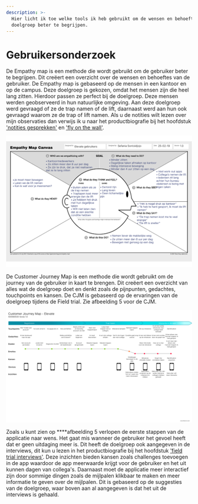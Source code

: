 ```yaml
---
description: >-
  Hier licht ik toe welke tools ik heb gebruikt om de wensen en behoeftes van de
  doelgroep beter te begrijpen.
---
```


# Gebruikersonderzoek

De Empathy map is een methode die wordt gebruikt om de gebruiker beter te begrijpen. Dit creëert een overzicht over de wensen en behoeftes van de gebruiker. De Empathy map is gebaseerd op de mensen in een kantoor en op de campus. Deze doelgroep is gekozen, omdat het mensen zijn die heel lang zitten. Hierdoor passen ze perfect bij de doelgroep. Deze mensen werden geobserveerd in hun natuurlijke omgeving. Aan deze doelgroep werd gevraagd of ze de trap namen of de lift, daarnaast werd aan hun ook gevraagd waarom ze de trap of lift namen. Als u de notities wilt lezen over mijn observaties dan verwijs ik u naar het productbiografie bij het hoofdstuk ['notities gesprekken'](https://s-sontoidjojo.gitbook.io/productbiografie/designbrief/onderzoeksmethodes/notities-gesprekken) en ['fly on the wall'](https://s-sontoidjojo.gitbook.io/productbiografie/designbrief/gedrag-onderzoek/fly-on-the-wall).

![Afbeelding 4](../.gitbook/assets/empathy-map-1.0.png)

De Customer Journey Map is een methode die wordt gebruikt om de journey van de gebruiker in kaart te brengen. Dit creëert een overzicht van alles wat de doelgroep doet en denkt zoals de pijnpunten, gedachtes, touchpoints en kansen. De CJM is gebaseerd op de ervaringen van de doelgroep tijdens de Field trial. Zie afbeelding 5 voor de CJM.

![Afbeelding 5](../.gitbook/assets/cjm-elevate-1.0.png)

Zoals u kunt zien op ****afbeelding 5 verlopen de eerste stappen van de applicatie naar wens. Het gaat mis wanneer de gebruiker het gevoel heeft dat er geen uitdaging meer is. Dit heeft de doelgroep ook aangegeven in de interviews, dit kun u lezen in het productbiografie bij het hoofdstuk ['field trial interviews'](https://s-sontoidjojo.gitbook.io/productbiografie/designbrief/field-trial/field-trial-interviews). Deze inzichten bieden kansen zoals challenges toevoegen in de app waardoor de app meerwaarde krijgt voor de gebruiker en het uit kunnen dagen van collega's. Daarnaast moet de applicatie meer interactief zijn door sommige dingen zoals de mijlpalen klikbaar te maken en meer informatie te geven over de mijlpalen. Dit is gebaseerd op de suggesties van de doelgroep, waar boven aan al aangegeven is dat het uit de interviews is gehaald.





